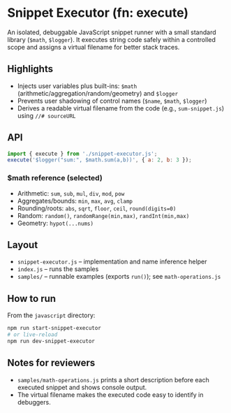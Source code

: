 # Snippet Executor (fn: execute)

An isolated, debuggable JavaScript snippet runner with a small standard library (`$math`, `$logger`). It executes string code safely within a controlled scope and assigns a virtual filename for better stack traces.

## Highlights
- Injects user variables plus built-ins: `$math` (arithmetic/aggregation/random/geometry) and `$logger`
- Prevents user shadowing of control names (`$name`, `$math`, `$logger`)
- Derives a readable virtual filename from the code (e.g., `sum-snippet.js`) using `//# sourceURL`

## API
```js
import { execute } from './snippet-executor.js';
execute('$logger("sum:", $math.sum(a,b))', { a: 2, b: 3 });
```

### $math reference (selected)
- Arithmetic: `sum`, `sub`, `mul`, `div`, `mod`, `pow`
- Aggregates/bounds: `min`, `max`, `avg`, `clamp`
- Rounding/roots: `abs`, `sqrt`, `floor`, `ceil`, `round(digits=0)`
- Random: `random()`, `randomRange(min,max)`, `randInt(min,max)`
- Geometry: `hypot(...nums)`

## Layout
- `snippet-executor.js` – implementation and name inference helper
- `index.js` – runs the samples
- `samples/` – runnable examples (exports `run()`); see `math-operations.js`

## How to run
From the `javascript` directory:
```bash
npm run start-snippet-executor
# or live-reload
npm run dev-snippet-executor
```

## Notes for reviewers
- `samples/math-operations.js` prints a short description before each executed snippet and shows console output.
- The virtual filename makes the executed code easy to identify in debuggers.

